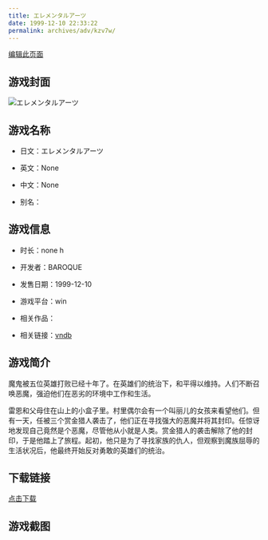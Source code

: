 ```yaml
---
title: エレメンタルアーツ
date: 1999-12-10 22:33:22
permalink: archives/adv/kzv7w/
---
```

[编辑此页面](https://github.com/ACG-3/ADV3-source/blob/main/source/_posts/%E3%82%A8%E3%83%AC%E3%83%A1%E3%83%B3%E3%82%BF%E3%83%AB%E3%82%A2%E3%83%BC%E3%83%84.md)

## 游戏封面

![エレメンタルアーツ](https://pan.timero.xyz/d/onedrive/img_lib_001/%E3%82%A8%E3%83%AC%E3%83%A1%E3%83%B3%E3%82%BF%E3%83%AB%E3%82%A2%E3%83%BC%E3%83%84_cover.avif)


## 游戏名称

- 日文：エレメンタルアーツ
- 英文：None
- 中文：None

- 别名：


## 游戏信息

- 时长：none h
- 开发者：BAROQUE
- 发售日期：1999-12-10
- 游戏平台：win
- 相关作品：

- 相关链接：[vndb](https://vndb.org/v18946)


## 游戏简介

魔鬼被五位英雄打败已经十年了。在英雄们的统治下，和平得以维持。人们不断召唤恶魔，强迫他们在恶劣的环境中工作和生活。

雷恩和父母住在山上的小盒子里。村里偶尔会有一个叫丽儿的女孩来看望他们。但有一天，任被三个赏金猎人袭击了，他们正在寻找强大的恶魔并将其封印。任惊讶地发现自己竟然是个恶魔，尽管他从小就是人类。赏金猎人的袭击解除了他的封印，于是他踏上了旅程。起初，他只是为了寻找家族的仇人，但观察到魔族屈辱的生活状况后，他最终开始反对勇敢的英雄们的统治。




## 下载链接

[点击下载](https://pan.timero.xyz/onedrive/adv_lib_001/%E3%82%A8%E3%83%AC%E3%83%A1%E3%83%B3%E3%82%BF%E3%83%AB%E3%82%A2%E3%83%BC%E3%83%84)


## 游戏截图


